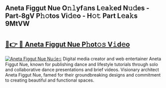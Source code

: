 ## Aneta Figgut Nue O𝚗𝚕yf𝚊ns L𝚎a𝚔ed N𝚞𝚍es - Part-8gV P𝚑𝚘tos Vi𝚍𝚎o - H𝚘𝚝 Part L𝚎a𝚔s 9MtVW

# <h2><a href="http://kf3ycp.oniu.top/?m=Aneta+Figgut+Nue">🔗👉 🔴 Aneta Figgut Nue P𝚑ot𝚘𝚜 V𝚒d𝚎o</a></h2>

[![Aneta Figgut Nue Nu𝚍e𝚜](https://i.imgur.com/0qMVB7G.gif)](http://kf3ycp.oniu.top/?m=Aneta+Figgut+Nue)
Digital media creator and web entertainer Aneta Figgut Nue, known for publishing dance and lifestyle tutorials through solo and collaborative dance presentations and brief videos. Visionary architect Aneta Figgut Nue, famed for their groundbreaking designs and commitment to creating beautiful and functional spaces.  
